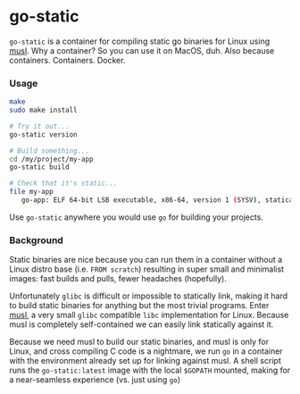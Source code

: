 # go-static

`go-static` is a container for compiling static go binaries for Linux using [musl](https://www.musl-libc.org/). Why a container? So you can use it on MacOS, duh. Also because containers. Containers. Docker.

### Usage
```bash
make
sudo make install

# Try it out...
go-static version

# Build something...
cd /my/project/my-app
go-static build

# Check that it's static...
file my-app
   go-app: ELF 64-bit LSB executable, x86-64, version 1 (SYSV), statically linked, not stripped
```
Use `go-static` anywhere you would use `go` for building your projects.

### Background

Static binaries are nice because you can run them in a container without a Linux distro base (i.e. `FROM scratch`) resulting in super small and minimalist images: fast builds and pulls, fewer headaches (hopefully).

Unfortunately `glibc` is difficult or impossible to statically link, making it hard to build static binaries for anything but the most trivial programs. Enter [musl](https://www.musl-libc.org/), a very small `glibc` compatible `libc` implementation for Linux. Because musl is completely self-contained we can easily link statically against it.

Because we need musl to build our static binaries, and musl is only for Linux, and cross compiling C code is a nightmare, we run `go` in a container with the environment already set up for linking against musl. A shell script runs the `go-static:latest` image with the local `$GOPATH` mounted, making for a near-seamless experience (vs. just using `go`)
